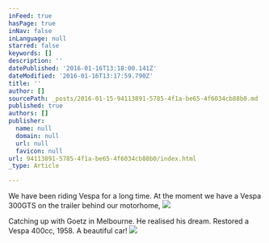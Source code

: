 ```yaml
---
inFeed: true
hasPage: true
inNav: false
inLanguage: null
starred: false
keywords: []
description: ''
datePublished: '2016-01-16T13:18:00.141Z'
dateModified: '2016-01-16T13:17:59.790Z'
title: ''
author: []
sourcePath: _posts/2016-01-15-94113891-5785-4f1a-be65-4f6034cb88b0.md
published: true
authors: []
publisher:
  name: null
  domain: null
  url: null
  favicon: null
url: 94113891-5785-4f1a-be65-4f6034cb88b0/index.html
_type: Article

---
```

We have been riding Vespa for a long time. At the moment we have a Vespa 300GTS on the trailer behind our motorhome,
![](https://the-grid-user-content.s3-us-west-2.amazonaws.com/598e5945-3166-4ba6-9f8b-3908a059db1a.JPG)

Catching up with Goetz in Melbourne. He realised his dream. Restored a Vespa 400cc, 1958\. A beautiful car!
![](https://the-grid-user-content.s3-us-west-2.amazonaws.com/8dfb8623-f755-4af3-a4a2-4a2a7710a13a.JPG)